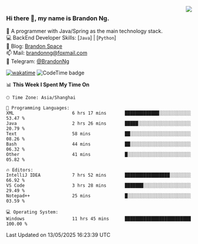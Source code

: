 <img  align="right" src="https://github-readme-stats-brandon0824.vercel.app/api/top-langs/?username=brandon0824&layout=compact">

### Hi there 👋, my name is Brandon Ng.

🌱 A programmer with Java/Spring as the main technology stack.  
💻 BackEnd Developer Skills: [`Java`] | [`Python`]  
📝 Blog: [Brandon Space](https://blog.brandonng.cc)  
📫 Mail: brandonng@foxmail.com  
📰 Telegram: [@BrandonNg](https://t.me/BrandonNg24)  

[![wakatime](https://wakatime.com/badge/user/940cafbf-f9d5-4b24-9a07-19bb072f52bb.svg)](https://wakatime.com/@940cafbf-f9d5-4b24-9a07-19bb072f52bb)
![CodeTime badge](https://img.shields.io/endpoint?style=flat-square&url=https%3A%2F%2Fapi.codetime.dev%2Fshield%3Fid%3D128%26project%3D%26in%3D604800000)

<!--START_SECTION:waka-->
📊 **This Week I Spent My Time On** 

```text
🕑︎ Time Zone: Asia/Shanghai

💬 Programming Languages: 
XML                      6 hrs 17 mins       █████████████░░░░░░░░░░░░   53.47 % 
Java                     2 hrs 26 mins       █████░░░░░░░░░░░░░░░░░░░░   20.79 % 
Text                     58 mins             ██░░░░░░░░░░░░░░░░░░░░░░░   08.26 % 
Bash                     44 mins             ██░░░░░░░░░░░░░░░░░░░░░░░   06.32 % 
Other                    41 mins             █░░░░░░░░░░░░░░░░░░░░░░░░   05.82 % 

🔥 Editors: 
IntelliJ IDEA            7 hrs 52 mins       █████████████████░░░░░░░░   66.92 % 
VS Code                  3 hrs 28 mins       ███████░░░░░░░░░░░░░░░░░░   29.49 % 
Notepad++                25 mins             █░░░░░░░░░░░░░░░░░░░░░░░░   03.59 % 

💻 Operating System: 
Windows                  11 hrs 45 mins      █████████████████████████   100.00 % 
```


 Last Updated on 13/05/2025 16:23:39 UTC
<!--END_SECTION:waka-->
